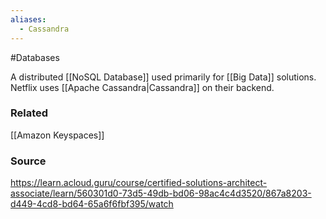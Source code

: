 ```yaml
---
aliases:
  - Cassandra
---
```

#Databases 

A distributed [[NoSQL Database]] used primarily for [[Big Data]] solutions.
Netflix uses [[Apache Cassandra|Cassandra]] on their backend.

### Related
[[Amazon Keyspaces]]
### Source
https://learn.acloud.guru/course/certified-solutions-architect-associate/learn/560301d0-73d5-49db-bd06-98ac4c4d3520/867a8203-d449-4cd8-bd64-65a6f6fbf395/watch